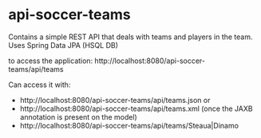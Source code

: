 # api-soccer-teams

Contains a simple REST API that deals with teams and players in the team. Uses Spring Data JPA (HSQL DB)


to access the application: http://localhost:8080/api-soccer-teams/api/teams

Can access it with:
- http://localhost:8080/api-soccer-teams/api/teams.json or
- http://localhost:8080/api-soccer-teams/api/teams.xml (once the JAXB annotation is present on the model)
- http://localhost:8080/api-soccer-teams/api/teams/Steaua|Dinamo


